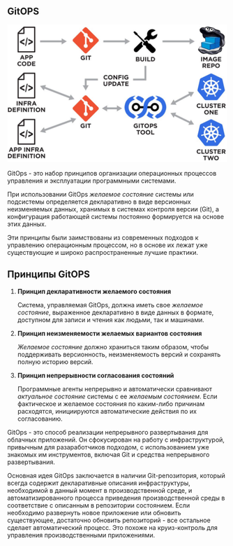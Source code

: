 ## GitOPS
![GitOPS](./assets/gitops1.jpg)

GitOps - это набор принципов организации операционных процессов управления и эксплуатации программными системами.

При использовании GitOps _желаемое состояние_ системы или подсистемы определяется декларативно в виде версионных неизменяемых данных, хранимых в системах контроля версии (Git), а конфигурация работающей системы постоянно формируется на основе этих данных.

Эти принципы были заимствованы из современных подходов к управлению операционным процессом, но в основе их лежат уже существующие и широко распространенные лучшие практики.

## Принципы GitOPS

1. **Принцип декларативности желаемого состояния**

    Система, управляемая GitOps, должна иметь свое _желаемое состояние_, выраженное декларативно в виде данных в формате, доступном для записи и чтения как людьми, так и машинами.

2. **Принцип неизменяемости желаемых вариантов состояния**

    _Желаемое состояние_ должно храниться таким образом, чтобы поддерживать версионность, неизменяемость версий и сохранять полную историю версий.

3. **Принцип непрерывности согласования состояний**

    Программные агенты непрерывно и автоматически сравнивают _актуальное состояние_ системы с ее _желаемым состоянием_.
    Если фактическое и желаемое состояния по каким-либо причинам расходятся, инициируются автоматические действия по их согласованию.

GitOps - это способ реализации непрерывного развертывания для облачных приложений. Он сфокусирован на работу с инфраструктурой, привычным для разаработчиков подходом, с использованием уже знакомых им инструментов, включая Git и средства непрерывного развертывания.

Основная идея GitOps заключается в наличии Git-репозитория, который всегда содержит декларативные описания инфраструктуры, необходимой в данный момент в производственной среде, и автоматизированного процесса приведения производственной среды в соответствие с описанным в репозитории состоянием. Если необходимо развернуть новое приложение или обновить существующее, достаточно обновить репозиторий - все остальное сделает автоматический процесс. Это похоже на круиз-контроль для управления производственными приложениями.